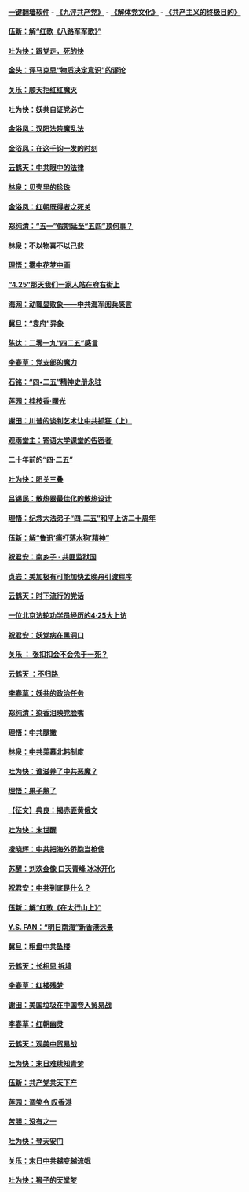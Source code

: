 #### [一键翻墙软件](https://github.com/gfw-breaker/nogfw/blob/master/README.md?t=05030039) -  [《九评共产党》](https://github.com/gfw-breaker/9ping.md?t=05030039) - [《解体党文化》](https://github.com/gfw-breaker/jtdwh.md?t=05030039) - [《共产主义的终极目的》](https://github.com/gfw-breaker/gczydzjmd.md?t=05030039)

#### [伍新：解“红歌《八路军军歌》”](../pages/nsc993/n11227702.md?t=05030039) 

#### [吐为快：跟党走，死的快](../pages/nsc993/n11227511.md?t=05030039) 

#### [金头：评马克思“物质决定意识”的谬论](../pages/nsc993/n11227161.md?t=05030039) 

#### [关乐：顺天拒红红魔灭](../pages/nsc993/n11225393.md?t=05030039) 

#### [吐为快：妖共自证党必亡](../pages/nsc993/n11223109.md?t=05030039) 

#### [金浴凤：汉阳法院魔乱法](../pages/nsc993/n11222083.md?t=05030039) 

#### [金浴凤：在这千钧一发的时刻](../pages/nsc993/n11222047.md?t=05030039) 

#### [云鹤天：中共眼中的法律](../pages/nsc993/n11221943.md?t=05030039) 

#### [林泉：贝壳里的珍珠](../pages/nsc993/n11217073.md?t=05030039) 

#### [金浴凤：红朝既得者之死关](../pages/nsc993/n11217063.md?t=05030039) 

#### [郑纯清：“五一”假期延至“五四”顶何事？](../pages/nsc993/n11217000.md?t=05030039) 

#### [林泉：不以物喜不以己悲](../pages/nsc993/n11216987.md?t=05030039) 

#### [理悟：雾中花梦中画](../pages/nsc993/n11213846.md?t=05030039) 

#### [“4.25”那天我们一家人站在府右街上](../pages/nsc993/n11210435.md?t=05030039) 

#### [海网：动辄显败象——中共海军阅兵感言](../pages/nsc993/n11212147.md?t=05030039) 

#### [冀旦：“袁府”异象 ](../pages/nsc993/n11211996.md?t=05030039) 

#### [陈达：二零一九“四二五”感言](../pages/nsc993/n11211971.md?t=05030039) 

#### [李春草：党支部的魔力](../pages/nsc993/n11211722.md?t=05030039) 

#### [石铭：“四•二五”精神史册永驻](../pages/nsc993/n11210585.md?t=05030039) 

#### [莲园：桂枝香‧曙光](../pages/nsc993/n11210371.md?t=05030039) 

#### [谢田：川普的谈判艺术让中共抓狂（上）](../pages/nsc993/n11209038.md?t=05030039) 

#### [观雨堂主：寄语大学课堂的告密者 ](../pages/nsc993/n11209062.md?t=05030039) 

#### [二十年前的“四·二五”](../pages/nsc993/n11207639.md?t=05030039) 

#### [吐为快：阳关三叠](../pages/nsc993/n11207152.md?t=05030039) 

#### [吕锡民：散热器最佳化的散热设计](../pages/nsc993/n11206294.md?t=05030039) 

#### [理悟：纪念大法弟子“四.二五”和平上访二十周年](../pages/nsc993/n11206269.md?t=05030039) 

#### [伍新：解“鲁迅‘痛打落水狗’精神”](../pages/nsc993/n11206208.md?t=05030039) 

#### [祝君安：南乡子 · 共匪监狱国](../pages/nsc993/n11203831.md?t=05030039) 

#### [贞岩：美加极有可能加快孟晚舟引渡程序](../pages/nsc993/n11203705.md?t=05030039) 

#### [云鹤天：时下流行的党话](../pages/nsc993/n11203254.md?t=05030039) 

#### [一位北京法轮功学员经历的4·25大上访](../pages/nsc993/n11203160.md?t=05030039) 

#### [祝君安：妖党病在黑洞口](../pages/nsc993/n11201449.md?t=05030039) 

#### [关乐 ： 张扣扣会不会免于一死？](../pages/nsc993/n11201363.md?t=05030039) 

#### [云鹤天 ：不归路 ](../pages/nsc993/n11201359.md?t=05030039) 

#### [李春草：妖共的政治任务](../pages/nsc993/n11199926.md?t=05030039) 

#### [郑纯清：染香泪映党脸嘴](../pages/nsc993/n11199911.md?t=05030039) 

#### [理悟：中共腿撇](../pages/nsc993/n11199727.md?t=05030039) 

#### [林泉：中共羡慕北韩制度](../pages/nsc993/n11199776.md?t=05030039) 

#### [吐为快：谁滋养了中共恶魔？](../pages/nsc993/n11199706.md?t=05030039) 

#### [理悟：果子熟了](../pages/nsc993/n11196774.md?t=05030039) 

#### [【征文】典良：揭赤匪黄俄文](../pages/nsc993/n11195773.md?t=05030039) 

#### [吐为快：末世醒](../pages/nsc993/n11196757.md?t=05030039) 

#### [凌晓辉：中共把海外侨胞当枪使](../pages/nsc993/n11195270.md?t=05030039) 

#### [苏醒：刘欢金像 口天青峰 冰冰开化](../pages/nsc993/n11194046.md?t=05030039) 

#### [祝君安：中共到底是什么？](../pages/nsc993/n11193828.md?t=05030039) 

#### [伍新：解“红歌《在太行山上》”](../pages/nsc993/n11193680.md?t=05030039) 

#### [Y.S. FAN：“明日南海”新香港远景](../pages/nsc993/n11189809.md?t=05030039) 

#### [冀旦：粗盘中共坠楼](../pages/nsc993/n11188872.md?t=05030039) 

#### [云鹤天：长相思 拆墙](../pages/nsc993/n11187494.md?t=05030039) 

#### [李春草：红楼残梦](../pages/nsc993/n11187468.md?t=05030039) 

#### [谢田：美国垃圾在中国卷入贸易战](../pages/nsc993/n11184083.md?t=05030039) 

#### [李春草：红朝幽灵](../pages/nsc993/n11186717.md?t=05030039) 

#### [云鹤天：观美中贸易战](../pages/nsc993/n11184252.md?t=05030039) 

#### [吐为快：末日难续知青梦](../pages/nsc993/n11183957.md?t=05030039) 

#### [伍新：共产党共天下产](../pages/nsc993/n11183941.md?t=05030039) 

#### [莲园：调笑令 叹香港](../pages/nsc993/n11183930.md?t=05030039) 

#### [苦胆：没有之一](../pages/nsc993/n11183909.md?t=05030039) 

#### [吐为快：登天安门](../pages/nsc993/n11183895.md?t=05030039) 

#### [关乐：末日中共越变越流氓](../pages/nsc993/n11183026.md?t=05030039) 

#### [吐为快：狮子的天堂梦](../pages/nsc993/n11179854.md?t=05030039) 

